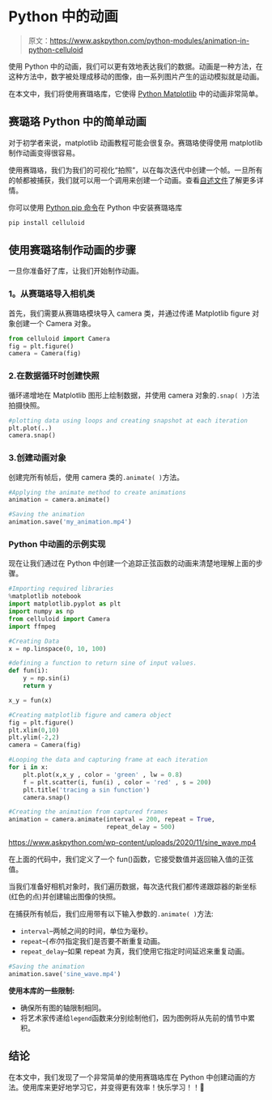 # Python 中的动画

> 原文：<https://www.askpython.com/python-modules/animation-in-python-celluloid>

使用 Python 中的动画，我们可以更有效地表达我们的数据。动画是一种方法，在这种方法中，数字被处理成移动的图像，由一系列图片产生的运动模拟就是动画。

在本文中，我们将使用赛璐珞库，它使得 [Python Matplotlib](https://www.askpython.com/python-modules/matplotlib/python-matplotlib) 中的动画非常简单。

## 赛璐珞 Python 中的简单动画

对于初学者来说，matplotlib 动画教程可能会很复杂。赛璐珞使得使用 matplotlib 制作动画变得很容易。

使用赛璐珞，我们为我们的可视化“拍照”，以在每次迭代中创建一个帧。一旦所有的帧都被捕获，我们就可以用一个调用来创建一个动画。查看[自述文件](https://github.com/jwkvam/celluloid)了解更多详情。

你可以使用 [Python pip 命令](https://www.askpython.com/python-modules/python-pip)在 Python 中安装赛璐珞库

```py
pip install celluloid

```

## 使用赛璐珞制作动画的步骤

一旦你准备好了库，让我们开始制作动画。

### **1。从赛璐珞导入相机类**

首先，我们需要从赛璐珞模块导入 camera 类，并通过传递 Matplotlib figure 对象创建一个 Camera 对象。

```py
from celluloid import Camera
fig = plt.figure()
camera = Camera(fig)

```

### 2.在数据循环时创建快照

循环递增地在 Matplotlib 图形上绘制数据，并使用 camera 对象的`.snap( )`方法拍摄快照。

```py
#plotting data using loops and creating snapshot at each iteration
plt.plot(..)
camera.snap()

```

### 3.创建动画对象

创建完所有帧后，使用 camera 类的`.animate( )`方法。

```py
#Applying the animate method to create animations
animation = camera.animate()

#Saving the animation
animation.save('my_animation.mp4')

```

### Python 中动画的示例实现

现在让我们通过在 Python 中创建一个追踪正弦函数的动画来清楚地理解上面的步骤。

```py
#Importing required libraries
%matplotlib notebook
import matplotlib.pyplot as plt
import numpy as np
from celluloid import Camera
import ffmpeg

#Creating Data
x = np.linspace(0, 10, 100)

#defining a function to return sine of input values.
def fun(i):
    y = np.sin(i)
    return y

x_y = fun(x)

#Creating matplotlib figure and camera object
fig = plt.figure()
plt.xlim(0,10)
plt.ylim(-2,2)
camera = Camera(fig)

#Looping the data and capturing frame at each iteration
for i in x:
    plt.plot(x,x_y , color = 'green' , lw = 0.8)
    f = plt.scatter(i, fun(i) , color = 'red' , s = 200)
    plt.title('tracing a sin function')
    camera.snap()

#Creating the animation from captured frames
animation = camera.animate(interval = 200, repeat = True,
                           repeat_delay = 500)

```

<https://www.askpython.com/wp-content/uploads/2020/11/sine_wave.mp4>

在上面的代码中，我们定义了一个 fun()函数，它接受数值并返回输入值的正弦值。

当我们准备好相机对象时，我们遍历数据，每次迭代我们都传递跟踪器的新坐标(红色的点)并创建输出图像的快照。

在捕获所有帧后，我们应用带有以下输入参数的`.animate( )`方法:

*   `interval`–两帧之间的时间，单位为毫秒。
*   `repeat`–(*布尔*)指定我们是否要不断重复动画。
*   `repeat_delay`–如果 repeat 为真，我们使用它指定时间延迟来重复动画。

```py
#Saving the animation
animation.save('sine_wave.mp4')

```

**使用本库的一些限制:**

*   确保所有图的轴限制相同。
*   将艺术家传递给`legend`函数来分别绘制他们，因为图例将从先前的情节中累积。

## 结论

在本文中，我们发现了一个非常简单的使用赛璐珞库在 Python 中创建动画的方法。使用库来更好地学习它，并变得更有效率！快乐学习！！🙂